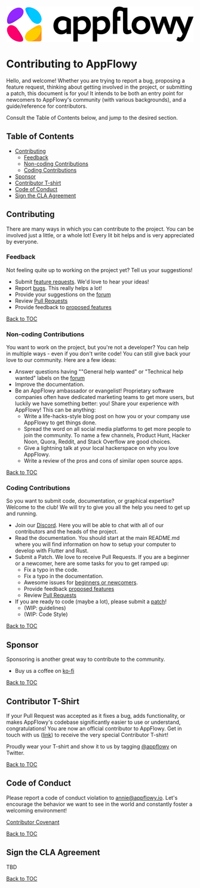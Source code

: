 <p align="center"><img src="imgs/appflowy_title_and_logo.png" alt="The Open Source Notion Alternative." width="500px" /></p>


# Contributing to AppFlowy

Hello, and welcome! Whether you are trying to report a bug, proposing a feature request,  thinking about getting involved in the project, or submitting a patch, this document is for you! It intends to be both an entry point for newcomers to AppFlowy's community (with various backgrounds), and a guide/reference for contributors.

Consult the Table of Contents below, and jump to the desired section.

## Table of Contents
- [Contributing](#contributing)
  - [Feedback](#feedback)
  - [Non-coding Contributions](#non-coding-contributions)
  - [Coding Contributions](#coding-contributions)
- [Sponsor](#sponsor)
- [Contributor T-shirt](#contributor-t-shirt)
- [Code of Conduct](#code-of-conduct)
- [Sign the CLA Agreement](#sign-the-cla-agreement)


## Contributing
There are many ways in which you can contribute to the project. You can be involved just a little, or a whole lot! Every lit bit helps and is very appreciated by everyone.

### Feedback

Not feeling quite up to working on the project yet? Tell us your suggestions!
- Submit [feature requests](https://github.com/AppFlowy-IO/appflowy/issues). We'd love to hear your ideas!
- Report [bugs](https://github.com/AppFlowy-IO/appflowy/issues). This really helps a lot!
- Provide your suggestions on the [forum](https://github.com/AppFlowy-IO/appflowy/discussions)
- Review [Pull Requests](https://github.com/AppFlowy-IO/appflowy/pulls)
- Provide feedback to [proposed features](https://github.com/AppFlowy-IO/appflowy/issues)

[Back to TOC](#table-of-contents)

### Non-coding Contributions

You want to work on the project, but you're not a developer? You can help in multiple ways - even if you don't write code! You can still give back your love to our community. Here are a few ideas:

- Answer questions having ""General help wanted" or "Technical help wanted" labels on the [forum](https://github.com/AppFlowy-IO/appflowy/discussions)
- Improve the documentation.
- Be an AppFlowy ambassador or evangelist! Proprietary software companies often have dedicated marketing teams to get more users, but luckily we have something better: you! Share your experience with AppFlowy! This can be anything:
    - Write a life-hacks-style blog post on how you or your company use AppFlowy to get things done.
    - Spread the word on all social media platforms to get more people to join the community. To name a few channels, Product Hunt, Hacker Noon, Quora, Reddit, and Stack Overflow are good choices.
    - Give a lightning talk at your local hackerspace on why you love AppFlowy.
    - Write a review of the pros and cons of similar open source apps.

[Back to TOC](#table-of-contents)

### Coding Contributions

So you want to submit code, documentation, or graphical expertise? Welcome to the club! We will try to give you all the help you need to get up and running.
  - Join our [Discord](https://discord.com/invite/9Q2xaN37tV). Here you will be able to chat with all of our contributors and the heads of the project.
  - Read the documentation. You should start at the main README.md where you will find information on how to setup your computer to develop with Flutter and Rust.
  - Submit a Patch. We love to receive Pull Requests. If you are a beginner or a newcomer, here are some tasks for you to get ramped up:
    - Fix a typo in the code.
    - Fix a typo in the documentation.
    - Awesome issues for [beginners or newcomers](https://github.com/AppFlowy-IO/appflowy/issues?q=is%3Aissue+is%3Aopen+label%3A%22good+first+issue+for+devs%22).
    - Provide feedback [proposed features](https://github.com/AppFlowy-IO/appflowy/issues)
    - Review [Pull Requests](https://github.com/AppFlowy-IO/appflowy/pulls)
- If you are ready to code (maybe a lot), please submit a [patch](https://github.com/AppFlowy-IO/appflowy/pulls)!
    - (WIP: guidelines)
    - (WIP: Code Style)

[Back to TOC](#table-of-contents)

## Sponsor

Sponsoring is another great way to contribute to the community.
  - Buy us a coffee on [ko-fi](https://ko-fi.com/appflowy)

[Back to TOC](#table-of-contents)

## Contributor T-Shirt

If your Pull Request was accepted as it fixes a bug, adds functionality, or makes AppFlowy's codebase significantly easier to use or understand, congratulations! You are now an official contributor to AppFlowy. Get in touch with us ([link](https://tally.so/r/mKP5z3)) to receive the very special Contributor T-shirt!

Proudly wear your T-shirt and show it to us by tagging [@appflowy](https://twitter.com/appflowy) on Twitter.

[Back to TOC](#table-of-contents)


## Code of Conduct

Please report a code of conduct violation to annie@appflowy.io.
Let's encourage the behavior we want to see in the world and constantly foster a welcoming environment!

[Contributor Covenant](https://www.contributor-covenant.org/version/2/0/code_of_conduct/)


[Back to TOC](#table-of-contents)

## Sign the CLA Agreement

TBD

[Back to TOC](#table-of-contents)
